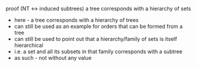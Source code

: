 
proof (NT <-> induced subtrees)
a tree corresponds with a hierarchy of sets
- here - a tree corresponds with a hierarchy of trees
- can still be used as an example for orders
  that can be formed from a tree
- can still be used to point out that a
  hierarchy/family of sets is itself hierarchical
- i.e. a set and all its subsets in that family
  corresponds with a subtree
- as such - not without any value
